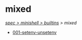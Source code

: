 # mixed

*[spec > minishell > builtins](..) > mixed*

* [001-setenv-unsetenv](./001-setenv-unsetenv)
